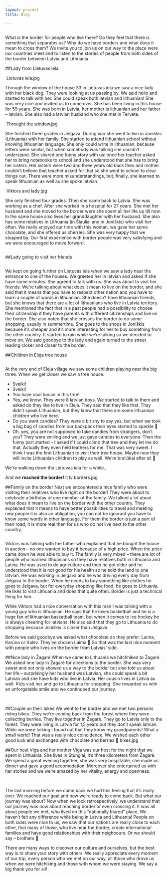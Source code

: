 ```yaml
---
layout: project
title: Blog

---
```


<img src="almostreadheads/Intro.jpg" alt=""> 


What is the border for people who live there? Do they feel that there is something that separates us? Why do we have borders and what does it mean to cross them? We invite you to join us on our way to the place were our countries meet and to listen to the stories of people from both sides of the border between Latvia and Lithuania.



##Lady from Lietuvas iela

<img src="almostreadheads/" alt=""> Lietuvas iela.jpg

Through the window of the house 33 in Lietuvas iela we saw a nice lady with her black dog. They were looking at us passing by. We said hello and started to talk with her. She could speak both latvian and lithuanian! She was very nice and invited us to come over. She has been living in this house for 59 years. She was born in Latvia, her mother is lithuanian and her father – latvian. She also had a latvian husband who she met in Tervete.

<img src="almostreadheads/" alt=""> Throught the window.jpg

She finished three grades in Jelgava. During war she went to live in Joniškis (Lithuania) with her family. She started to attend lithuanian school without knowing lithuanian language. She only could write in lithuanian, because letters were similar, but when somebody was talking she couldn’t understand. She shared one funny story with us: once her teacher asked her to bring notebooks to school and she understood that she has to bring her sisters. Her sisters were two and three years old back then and mother couldn’t believe that teacher asked for that so she went to school to clear things out. There were more misunderstandings, but, finally, she learned to speak lithuanian as well as she spoke latvian.

<img src="almostreadheads/" alt=""> Viktors and lady.jpg

She only finished four grades. Then she came back to Latvia. She was working as a chef. After she worked in a hospital for 27 years. She met her husband and she moved to the border were she spent all her life up till now. In the same house also lives her granddaughter with her husband. She also has some relatives in Lithuania (in Šiauliai and in Joniškis) who visit her often. We really enjoyed our time with this woman, we gave her some chocolate, and she offered us cherries. She was very happy that we stopped by. Our first experience with border people was very satisfying and we were encouraged to move forward.

<img src="almostreadheads/ieva with lady from lietuvas iela.jpg" alt=""> 

##Lady going to visit her friends

<img src="almostreadheads/Lady on the street.jpg" alt=""> 

We kept on going further on Lietuvas iela when we saw a lady near the entrance to one of the houses. We greeted her in latvian and asked if she have some minutes. She agreed to talk with us. She was about to visit her friends. We’re talking about what does it mean to live on the border, and she said that it means that you have to respect other nation and you have to learn a couple of words in lithuanian. She doesn’t have lithuanian friends, but she knows that there are a lot of lithuanians who live in Latvia territory. She mentioned the fact that in a past people had a possibility to choose their citizenship if they have parents with different citizenships and live on the border. She also noted that she crosses the border to do some shopping, usually in summertime. She goes to the shops in Joniškis because it’s cheaper and it’s more interesting for her to buy something from the other country. It started to rain while we’re talking so we decided to move on. We said goodbye to the lady and again turned to the street leading closer and closer to the border.

##Children in Eleja tree house

<img src="almostreadheads/Tree house.jpg" alt=""> 

At the very end of Eleja village we saw some children playing near the big three. When we get closer we saw a tree house.
-	Sveiki!
-	Sveiki!
-	You have cool house in this tree!
-	Yes, we know.
They were 8 latvian boys. We started to talk to them and asked do they like to live in Eleja. They said that they like that. Thay didn’t speak Lithuanian, but they knew that there are some lithuanian children who live here. 
-	Do you want candies?
They were a bit shy to say yes, but when we took a big bag of candies from our backpack their eyes started to sparkle 
-	Oh, yes, you are not supposed to take candies from strangers, don’t you?
They were smiling and we just gave candies to everyone. Then the funny part started – I asked if I could climb that tree and they let me do that. Actually they even held leathers for me. That was very sweet. I think I was the first Lithuanian to visit their tree house. Maybe now they will invite Lithuanian children to play as well. We’re braliūkai after all 

We’re walking down the Lietuvas iela for a while... 
<img src="almostreadheads/Road.jpg" alt=""> 

And we **reached the border!**
lt lv borders.jpg
<img src="almostreadheads/border.jpg" alt=""> 


##Family on the border
Next we encountered a nice family who were visiting their relatives who live right on the border! They were about to celebrate a birthday of one member of the family. We talked a lot about what does it mean to live on the border with the other country. They explained that it means to have better possibilities to travel and meeting new people it is also an obligation, you can not be ignorant you have to know some words in other language. For them the border is just a part of their road, it is more real then for us who do not live next to the other country. 

<img src="almostreadheads/family on the border.jpg" alt=""> 

Viktors was talking with the father who explained that he bought the house in auction – no one wanted to buy it because of a high price. When the price came down he was able to buy it. The family is very mixed – there are lot of people who married lithuanians so they have relatives both in Lithuania and Latvia. He was used to do agriculture and then he got older and he understood that it is not good for his health so he sold the land to one latvian. He was working in Jelgava and he was driving every day from Jelgava to the border. When he needs to buy something like clothes he goes to Jelgava, but for everyday shopping like food, he goes to Lithuania. He likes to visit Lithuania and does that quite often. Border is just a technical thing for him.

While Viktors had a nice conversation with this man I was talking with a young guy who is lithuanian. He says that he loves basketball and he is a huge fan of lithuanian baskatball team, but when it comes to ice hockey he is always cheering for latvians. He also said that they go to Lithuania to do shopping because Joniškis is closer than Jelgava.

Before we said goodbye we asked what chocolate do they prefer: Laima, Karūna or Kalev. They’ve chosen Laima  So that was the last nice moment with people who lives on the border from Latvias’ side.

##Nice lady in Žagarė
When we came to Lithuania we hitchhiked to Žagarė. We asked one lady in Žagarė for directions to the border. She was very sweet and not only showed us a way to the border but also told us about her life – surprisingly her husband was Latvian, she could speak a bit Latvian and she have kids who live in Latvia. Her cousin lives in Latvia as well. Kids visit her and go to Lithuania for shopping. She rewarded us with an unforgetable smile and we continuoed our journey.

<img src="almostreadheads/Viktors and lady from Zagare.jpg" alt=""> 
<img src="almostreadheads/ieva and lady from Zagare.jpg" alt=""> 


##Couple on their bikes
We went to the border and we met two persons riding bikes. They we’re coming back from the forest where they were collecting berries. They live together in Žagarė. They go to Latvia only to the forest. They were living in Latvia for 1,5 years but they don’t speak latvian. While we were talking I found out that they know my grandparents! What a small world! That was a really nice coincidence. We wished each other good luck and exchanged with chocolate and berries 
bikes.jpg

##Our host Viga and her mother
Viga was our host for the night that we spent in Lithuania. She lives in Stungiai, it’s three kilometers from Žagarė. We spend a great evening together, she was very hospitable, she made us dinner and gave a good accomodation. Moreover she entertained us with her stories and we we’re amazed by her vitality, energy and openness. 

<img src="almostreadheads/viga and ilona.jpg" alt=""> 

<img src="almostreadheads/stungiai.jpg" alt=""> 

The last morning before we came back we had this feeling that it’s really over. We reached our goal and now we’re ready to come back. But what our journey was about? Now when we look retrospectively, we understand that our journey was now about reaching border or even crossing it. It was all about people we met, who lived on this “nationally blured” place. We haven’t felt any difference while being in Latvia and Lithuania! People on both sides were nice to us, we saw that our nations are really close to each other, that many of those, who live near the border, create international families and have good relationships with their neighbours. Or we should say – brothers 

There are many ways to discover our culture and ourselves, but the best way is to share your story with others. We really appreciate every moment of our trip, every person who we met on our way, all those who drove us when we were hitchiking and those with whom we were staying. We say a big thank you for all!
